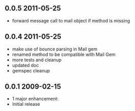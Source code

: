 ## 0.0.5 2011-05-25

* forward message call to mail object if method is missing

## 0.0.4 2011-05-25

* make use of bounce parsing in Mail gem
* renamed method to be compatible with Mail Gem
* more tests and cleanup
* updated doc
* gemspec cleanup

## 0.0.1 2009-02-15

* 1 major enhancement:
* Initial release
